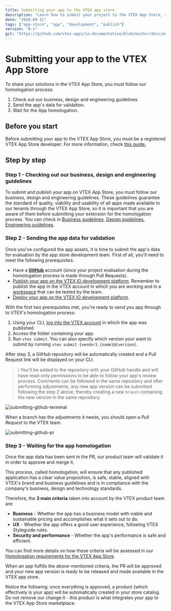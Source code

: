 ```yaml
---
title: Submitting your app to the VTEX app store
description: "Learn how to submit your project to the VTEX App Store, the VTEX marketplace for plug-and-play solutions."
date: "2020-09-11"
tags: ["app-store", "app", "development", "publish"]
version: "0.x"
git: "https://github.com/vtex-apps/io-documentation/blob/master/docs/en/Recipes/development/submitting-your-app-in-the-vtex-app-store.md"
---
```


#  Submitting your app to the VTEX App Store

To share your solutions in the VTEX App Store, you must follow our homologation process:
 
1. Check out our business, design and engineering guidelines.
2. Send the app's data for validation.
3. Wait for the App homologation.

## Before you start

Before submitting your app to the VTEX App Store, you must be a registered VTEX App Store developer. For more information, check [this guide.](https://developers.vtex.com/vtex-developer-docs/docs/vtex-io-documentation-becoming-a-registered-vtex-app-store-developer)

##  Step by step

### Step 1 - Checking out our business, design and engineering guidelines

To submit and publish your app on VTEX App Store, you must follow our business, design and engineering guidelines. These guidelines guarantee the standard of quality, viability and usability of all apps made available to our tenants through the VTEX App Store, so it is important that you are aware of them before submitting your extension for the homologation process. You can check in [Business guidelines](https://developers.vtex.com/vtex-developer-docs/docs/vtex-io-documentation-business-guidelines-vtex-app-store), [Design guidelines](https://developers.vtex.com/vtex-developer-docs/docs/vtex-io-documentation-design-guidelines), [Engineering guidelines](https://developers.vtex.com/vtex-developer-docs/docs/vtex-io-documentation-engineering-guidelines).

### Step 2 - Sending the app data for validation

Once you've configured the app assets, it is time to submit the app's data for evaluation by the app store development team. First of all, you'll need to meet the following prerequisites:

- Have a [**GitHub**](https://github.com/) account (since your project evaluation during the homologation process is made through Pull Requests).
- [Publish your app on the VTEX IO development platform](https://developers.vtex.com/vtex-developer-docs/docs/vtex-io-documentation-publishing-an-app/). Remember to publish the app in the VTEX account in which you are working and in a [workspace](https://developers.vtex.com/vtex-developer-docs/docs/vtex-io-documentation-workspace/) that can be tested by the team.
- [Deploy your app on the VTEX IO development platform](https://developers.vtex.com/vtex-developer-docs/docs/vtex-io-documentation-making-your-new-app-version-publicly-available#step-6---deploying-the-app-stable-version).

With the first two prerequisites met, you're ready to send you app through to VTEX's homologation process:

1. Using your CLI, [log into the VTEX account](https://developers.vtex.com/vtex-developer-docs/docs/vtex-io-documentation-vtex-io-cli-installation-and-command-reference/#command-reference) in which the app was published.
2. Access the folder containing your app.
3. Run `vtex submit`. You can also specify which version your want to submit by running `vtex submit {vendor}.{name}@{version}`.

After step 3, a GitHub repository will be automatically created and a Pull Request link will be displayed on your CLI.

>ℹ️ You'll be added to the repository with your GitHub handle and will have read-only permissions to be able to follow your app's review process. Comments can be followed in the same repository and after performing adjustments, any new app version can be submitted following the step 2 above, thereby creating a new `branch` containing the new version in the same repository.

![submitting-github-terminal](https://user-images.githubusercontent.com/52087100/92964915-483e7a00-f44b-11ea-8bbf-f8f4e8c4da32.png)

When a branch has the adjustments it needs, you should open a _Pull Request_ to the VTEX team.

![submitting-github-pr](https://user-images.githubusercontent.com/52087100/92964912-470d4d00-f44b-11ea-8c2b-e09a13093da6.png)

###  Step 3 - Waiting for the app homologation

Once the app data has been sent in the PR, our product team will validate it in order to approve and merge it.

This process, called homologation, will ensure that any published application has a clear value proposition, is safe, stable, aligned with VTEX's brand and business guidelines and is in compliance with the company's business, design and technology standards.

Therefore, the **3 main criteria** taken into account by the VTEX product team are:

- **Business**  - Whether the app has a business model with viable and sustainable pricing and accomplishes what it sets out to do.
- **UX**  - Whether the app offers a good user experience, following VTEX Styleguide rules.
- **Security and performance**  - Whether the app's performance is safe and efficient. 

You can find more details on how these criteria will be assessed in our [Homologation requirements for the VTEX App Store](https://developers.vtex.com/vtex-developer-docs/docs/vtex-io-documentation-homologation-requirements-for-vtex-app-store). 

When an app fulfills the above-mentioned criteria, the PR will be approved and your new app version is ready to be released and made available in the VTEX app store. 

Notice the following: once everything is approved, a product (which effectively is your app) will be automatically created in your store catalog. Do not remove our change it - this product is what integrates your app to the VTEX App Store marketplace. 







